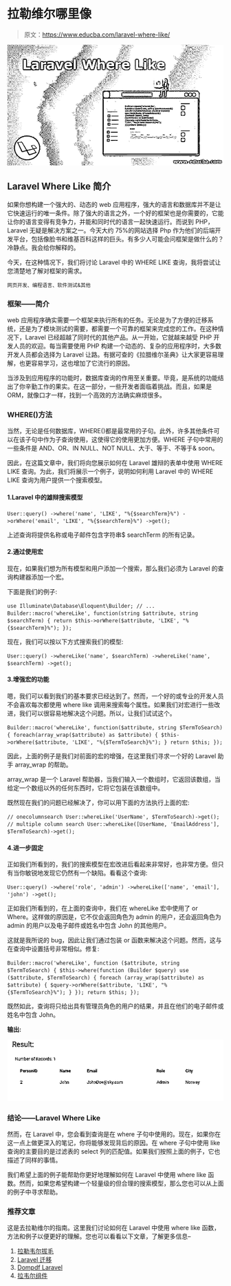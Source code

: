 # 拉勒维尔哪里像

> 原文：<https://www.educba.com/laravel-where-like/>

![Laravel Where Like](img/c0cf8487949cb7494ce7232be30dfbab.png)



## Laravel Where Like 简介

如果你想构建一个强大的、动态的 web 应用程序，强大的语言和数据库并不是让它快速运行的唯一条件。除了强大的语言之外，一个好的框架也是你需要的，它能让你的语言变得有竞争力，并能和同时代的语言一起快速运行。而说到 PHP，Laravel 无疑是解决方案之一。今天大约 75%的网站选择 Php 作为他们的后端开发平台，包括像脸书和维基百科这样的巨头。有多少人可能会问框架是做什么的？冷静点。我会给你解释的。

今天，在这种情况下，我们将讨论 Laravel 中的 WHERE LIKE 查询，我将尝试让您清楚地了解对框架的需求。

<small>网页开发、编程语言、软件测试&其他</small>

### 框架——简介

web 应用程序确实需要一个框架来执行所有的任务。无论是为了方便的迁移系统，还是为了模块测试的需要，都需要一个可靠的框架来完成您的工作。在这种情况下，Laravel 已经超越了同时代的其他产品。从一开始，它就越来越受 PHP 开发人员的欢迎。每当需要使用 PHP 构建一个动态的、复杂的应用程序时，大多数开发人员都会选择为 Laravel 让路。有据可查的《拉腊维尔圣典》让大家更容易理解，也更容易学习，这也增加了它流行的原因。

当涉及到应用程序的功能时，数据库查询的作用至关重要。毕竟，是系统的功能结出了你辛勤工作的果实。在这一部分，一些开发者面临着挑战。而且，如果是 ORM，就像口才一样，找到一个高效的方法确实麻烦很多。

### WHERE()方法

当然，无论是任何数据库，WHERE()都是最常用的子句。此外，许多其他条件可以在该子句中作为子查询使用，这使得它的使用更加方便。WHERE 子句中常用的一些条件是 AND、OR、IN NULL、NOT NULL、大于、等于、不等于& soon。

因此，在这篇文章中，我们将向您展示如何在 Laravel 雄辩的表单中使用 WHERE LIKE 查询。为此，我们将展示一个例子，说明如何利用 Laravel 中的 WHERE LIKE 查询为用户提供一个搜索模型。

#### 1.Laravel 中的雄辩搜索模型

`User::query()
->where('name', 'LIKE', "%{$searchTerm}%")
->orWhere('email', 'LIKE', "%{$searchTerm}%")
->get();`

上述查询将提供名称或电子邮件包含字符串$ searchTerm 的所有记录。

#### 2.通过使用宏

现在，如果我们想为所有模型和用户添加一个搜索，那么我们必须为 Laravel 的查询构建器添加一个宏。

下面是我们的例子:

`use Illuminate\Database\Eloquent\Builder;
// ...
Builder::macro('whereLike', function(string $attribute, string $searchTerm) {
return $this->orWhere($attribute, 'LIKE', "%{$searchTerm}%");
});`

现在，我们可以按以下方式搜索我们的模型:

`User::query()
->whereLike('name', $searchTerm)
->whereLike('name', $searchTerm)
->get();`

#### 3.增强宏的功能

嗯，我们可以看到我们的基本要求已经达到了。然而，一个好的或专业的开发人员不会喜欢每次都使用 where like 调用来搜索每个属性。如果我们对宏进行一些改进，我们可以很容易地解决这个问题。所以，让我们试试这个。

`Builder::macro('whereLike', function($attribute, string $TermToSearch) {
foreach(array_wrap($attribute) as $attribute) {
$this->orWhere($attribute, 'LIKE', "%{$TermToSearch}%");
}
return $this;
});`

因此，上面的例子是我们对前面的宏的增强，在这里我们寻求一个好的 Laravel 助手 array_wrap 的帮助。

array_wrap 是一个 Laravel 帮助器，当我们输入一个数组时，它返回该数组，当给定一个数组以外的任何东西时，它将它包装在该数组中。

既然现在我们的问题已经解决了，你可以用下面的方法执行上面的宏:

`// onecolumnsearch
User::whereLike('UserName', $TermToSearch)->get();
// multiple column search
User::whereLike([UserName, 'EmailAddress'], $TermToSearch)->get();`

#### 4.进一步固定

正如我们所看到的，我们的搜索模型在宏改进后看起来非常好，也非常方便。但只有当你敏锐地发现它仍然有一个缺陷。看看这个查询:

`User::query()
->where('role', 'admin')
->whereLike(['name', 'email'], 'john')
->get();`

正如我们所看到的，在上面的查询中，我们在 whereLike 宏中使用了 or Where。这样做的原因是，它不仅会返回角色为 admin 的用户，还会返回角色为 admin 的用户以及电子邮件或姓名中包含 John 的其他用户。

这就是我所说的 bug，因此让我们通过包装 or 函数来解决这个问题。然而，这与在查询中设置括号非常相似。修复:

`Builder::macro('whereLike', function ($attribute, string $TermToSearch) {
$this->where(function (Builder $query) use ($attribute, $TermToSearch) {
foreach (array_wrap($attribute) as $attribute) {
$query->orWhere($attribute, 'LIKE', "%{$TermToSearch}%");
}
});
return $this;
});`

既然如此，查询将只给出具有管理员角色的用户的结果，并且在他们的电子邮件或姓名中包含 John。

**输出:**

![laravel where like output](img/aafe83763b5d383324722c23945dd99b.png)



### 结论——Laravel Where Like

然而，在 Laravel 中，您会看到查询是在 where 子句中使用的。现在，如果你在这一点上做更深入的笔记，你将能够发现背后的原因。在 where 子句中使用 like 查询的主要目的是过滤表的 select 列的匹配值。如果我们按照上面的例子，它也描述了同样的事情。

我们希望上面的例子能帮助你更好地理解如何在 Laravel 中使用 where like 函数。然而，如果您希望构建一个轻量级的但合理的搜索模型，那么您也可以从上面的例子中寻求帮助。

### 推荐文章

这是去拉勒维尔的指南。这里我们讨论如何在 Laravel 中使用 where like 函数，方法和例子以便更好的理解。您也可以看看以下文章，了解更多信息–

1.  [拉勒韦尔拔毛](https://www.educba.com/laravel-pluck/)
2.  [Laravel 迁移](https://www.educba.com/laravel-migration/)
3.  [Dompdf Laravel](https://www.educba.com/dompdf-laravel/)
4.  [拉韦尔组件](https://www.educba.com/laravel-components/)





